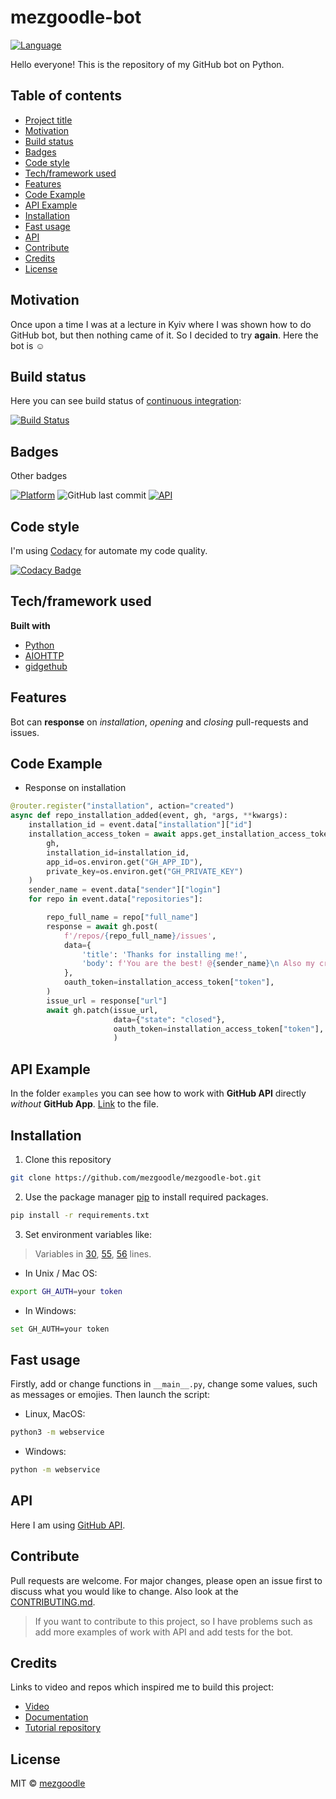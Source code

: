 # mezgoodle-bot

[![Language](https://img.shields.io/badge/language-python-brightgreen?style=flat-square)](https://www.python.org/)

Hello everyone! This is the repository of my GitHub bot on Python.

## Table of contents

- [Project title](#project-title)
- [Motivation](#motivation)
- [Build status](#build-status)
- [Badges](#badges)
- [Code style](#code-style)
- [Tech/framework used](#tech-framework-used)
- [Features](#features)
- [Code Example](#code-example)
- [API Example](#api-example)
- [Installation](#installation)
- [Fast usage](#fast-usage)
- [API](#api)
- [Contribute](#contribute)
- [Credits](#credits)
- [License](#license)

## Motivation

Once upon a time I was at a lecture in Kyiv where I was shown how to do GitHub bot, but then nothing came of it. So I decided to try **again**. Here the bot is :relaxed:

## Build status

Here you can see build status of [continuous integration](https://en.wikipedia.org/wiki/Continuous_integration):

[![Build Status](https://travis-ci.com/mezgoodle/mezgoodle-bot.svg?branch=master)](https://travis-ci.com/mezgoodle/mezgoodle-bot)

## Badges

Other badges

[![Platform](https://img.shields.io/badge/Platform-GitHub-brightgreen?style=flat-square)](https://www.github.com)
![GitHub last commit](https://img.shields.io/github/last-commit/mezgoodle/mezgoodle-bot?style=flat-square)
[![API](https://img.shields.io/badge/GitHub_API-v3-brightgreen?style=flat-square)](https://developer.github.com/v3/)


## Code style

I'm using [Codacy](https://www.codacy.com/) for automate my code quality.

[![Codacy Badge](https://app.codacy.com/project/badge/Grade/a2953a4086c847fa80278ffd2dc4186b)](https://www.codacy.com/manual/mezgoodle/mezgoodle-bot?utm_source=github.com&amp;utm_medium=referral&amp;utm_content=mezgoodle/mezgoodle-bot&amp;utm_campaign=Badge_Grade)

## Tech/framework used

**Built with**

- [Python](https://www.python.org/)
- [AIOHTTP](https://docs.aiohttp.org/en/stable/)
- [gidgethub](https://gidgethub.readthedocs.io/en/latest/)

## Features

Bot can **response** on *installation*, *opening* and *closing* pull-requests and issues.

## Code Example

- Response on installation

```python
@router.register("installation", action="created")
async def repo_installation_added(event, gh, *args, **kwargs):
    installation_id = event.data["installation"]["id"]
    installation_access_token = await apps.get_installation_access_token(
        gh,
        installation_id=installation_id,
        app_id=os.environ.get("GH_APP_ID"),
        private_key=os.environ.get("GH_PRIVATE_KEY")
    )
    sender_name = event.data["sender"]["login"]
    for repo in event.data["repositories"]:

        repo_full_name = repo["full_name"]
        response = await gh.post(
            f'/repos/{repo_full_name}/issues',
            data={
                'title': 'Thanks for installing me!',
                'body': f'You are the best! @{sender_name}\n Also my creator is @mezgoodle. There you can find my body)'
            },
            oauth_token=installation_access_token["token"],
        )
        issue_url = response["url"]
        await gh.patch(issue_url,
                       data={"state": "closed"},
                       oauth_token=installation_access_token["token"],
                       )
```

## API Example

In the folder `examples` you can see how to work with **GitHub API** directly *without* **GitHub App**. [Link](https://github.com/mezgoodle/mezgoodle-bot/blob/master/examples/create_issue/create_issue.py) to the file.

## Installation

1. Clone this repository

```bash
git clone https://github.com/mezgoodle/mezgoodle-bot.git
```

2. Use the package manager [pip](https://pip.pypa.io/en/stable/) to install required packages.

```bash
pip install -r requirements.txt
```

3. Set environment variables like:

> Variables in [30](https://github.com/mezgoodle/mezgoodle-bot/blob/master/webservice/__main__.py#L30), [55](https://github.com/mezgoodle/mezgoodle-bot/blob/master/webservice/__main__.py#L55), [56](https://github.com/mezgoodle/mezgoodle-bot/blob/master/webservice/__main__.py#L56) lines.

- In Unix / Mac OS:

```bash
export GH_AUTH=your token
```

- In Windows:

```bash
set GH_AUTH=your token
```

## Fast usage

Firstly, add or change functions in `__main__.py`, change some values, such as messages or emojies. Then launch the script:

- Linux, MacOS:

```bash
python3 -m webservice
```

- Windows:

```bash
python -m webservice
```

## API

Here I am using [GitHub API](https://developer.github.com/v3/).

## Contribute

Pull requests are welcome. For major changes, please open an issue first to discuss what you would like to change. Also look at the [CONTRIBUTING.md](https://github.com/mezgoodle/mezgoodle-bot/blob/master/CONTRIBUTING.md).

> If you want to contribute to this project, so I have problems such as add more examples of work with API and add tests for the bot.

## Credits

Links to video and repos which inspired me to build this project:

- [Video](https://www.youtube.com/watch?v=JWhywJHIMfs)
- [Documentation](https://github-app-tutorial.readthedocs.io/en/latest/index.html)
- [Tutorial repository](https://github.com/Mariatta/github-app-tutorial)

## License

MIT © [mezgoodle](https://github.com/mezgoodle)
